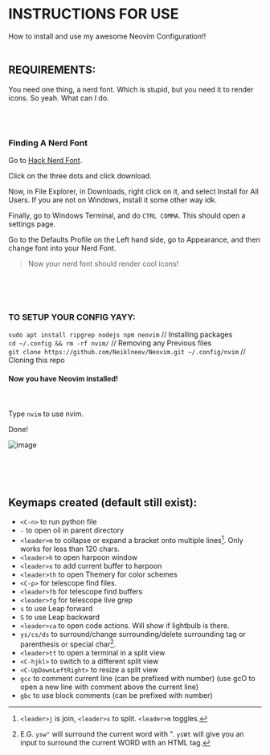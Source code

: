 # INSTRUCTIONS FOR USE 

How to install and use my awesome Neovim Configuration!!
<br><br>

## REQUIREMENTS:


You need one thing, a nerd font. Which is stupid, but you need it to render icons. So yeah. What can I do.


<br><br>


### Finding A Nerd Font
Go to [Hack Nerd Font](https://github.com/ryanoasis/nerd-fonts/blob/master/patched-fonts/Hack/Regular/HackNerdFont-Regular.ttf).

Click on the three dots and click download.
<br>

Now, in File Explorer, in Downloads, right click on it, and select Install for All Users. If you are not on Windows, install it some other way idk.


Finally, go to Windows Terminal, and do `CTRL COMMA`. This should open a settings page. 


Go to the Defaults Profile on the Left hand side, go to Appearance, and then change font into your Nerd Font.


> Now your nerd font should render cool icons!

<br><br><br>
### TO SETUP YOUR CONFIG YAYY:

`sudo apt install ripgrep nodejs npm neovim` // Installing packages <br>
`cd ~/.config && rm -rf nvim/` // Removing any Previous files <br>
`git clone https://github.com/Neiklneev/Neovim.git ~/.config/nvim` // Cloning this repo <br>

#### Now you have Neovim installed!

<br><br>
Type `nvim` to use nvim.

Done!

![image](https://github.com/user-attachments/assets/d0fccb16-73f9-4f49-bb7f-f95c24041f1f)


<br><br><br>
## Keymaps created (default still exist): 


- `<C-n>` to run python file
- `-` to open oil in parent directory
- `<leader>m` to collapse or expand a bracket onto multiple lines[^1]. Only works for less than 120 chars.
- `<leader>h` to open harpoon window
- `<leader>x` to add current buffer to harpoon
- `<leader>th` to open Themery for color schemes
- `<C-p>` for telescope find files.
- `<leader>fb` for telescope find buffers
- `<leader>fg` for telescope live grep
- `s` to use Leap forward
- `S` to use Leap backward
- `<leader>ca` to open code actions. Will show if lightbulb is there.
- `ys/cs/ds` to surround/change surrounding/delete surrounding tag or parenthesis or special char[^2].
- `<leader>tt` to open a terminal in a split view
- `<C-hjkl>` to switch to a different split view
- `<C-UpDownLeftRight>` to resize a split view
- `gcc` to comment current line (can be prefixed with number) (use gcO to open a new line with comment above the current line)
- `gbc` to use block comments (can be prefixed with number)

[^1]: `<leader>j` is join, `<leader>s` to split. `<leader>m` toggles.
[^2]: E.G. `ysw"` will surround the current word with ". 
  `ysWt` will give you an input to surround the current WORD with an HTML tag.
